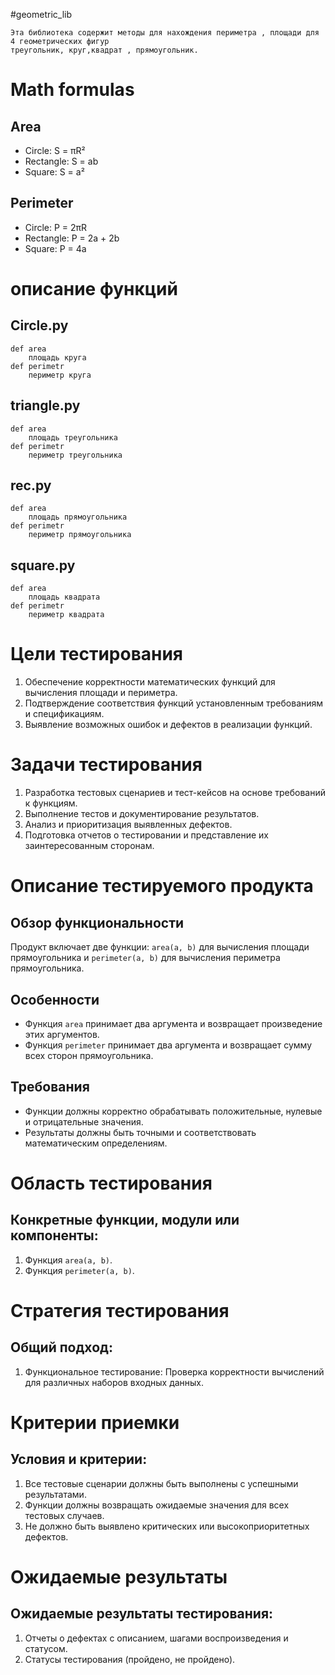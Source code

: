 #geometric_lib

```
Эта библиотека содержит методы для нахождения периметра , площади для 4 геометрических фигур
треугольник, круг,квадрат , прямоугольник.
```

# Math formulas
## Area
- Circle: S = πR²
- Rectangle: S = ab
- Square: S = a²

## Perimeter
- Circle: P = 2πR
- Rectangle: P = 2a + 2b
- Square: P = 4a


# описание функций
## Circle.py
	def area 
		площадь круга
	def perimetr
		периметр круга

## triangle.py
	def area 
		площадь треугольника
	def perimetr
		периметр треугольника
## rec.py
	def area 
		площадь прямоугольника
	def perimetr
		периметр прямоугольника
## square.py
	def area 
		площадь квадрата
	def perimetr
		периметр квадрата

# Цели тестирования
1. Обеспечение корректности математических функций для вычисления площади и периметра.
2. Подтверждение соответствия функций установленным требованиям и спецификациям.
3. Выявление возможных ошибок и дефектов в реализации функций.

# Задачи тестирования
1. Разработка тестовых сценариев и тест-кейсов на основе требований к функциям.
2. Выполнение тестов и документирование результатов.
3. Анализ и приоритизация выявленных дефектов.
4. Подготовка отчетов о тестировании и представление их заинтересованным сторонам.

# Описание тестируемого продукта
## Обзор функциональности
Продукт включает две функции: `area(a, b)` для вычисления площади прямоугольника и `perimeter(a, b)` для вычисления периметра прямоугольника.

## Особенности
- Функция `area` принимает два аргумента и возвращает произведение этих аргументов.
- Функция `perimeter` принимает два аргумента и возвращает сумму всех сторон прямоугольника.

## Требования
- Функции должны корректно обрабатывать положительные, нулевые и отрицательные значения.
- Результаты должны быть точными и соответствовать математическим определениям.

# Область тестирования
## Конкретные функции, модули или компоненты:
1. Функция `area(a, b)`.
2. Функция `perimeter(a, b)`.

# Стратегия тестирования
## Общий подход:
1. Функциональное тестирование: Проверка корректности вычислений для различных наборов входных данных.

# Критерии приемки
## Условия и критерии:
1. Все тестовые сценарии должны быть выполнены с успешными результатами.
2. Функции должны возвращать ожидаемые значения для всех тестовых случаев.
3. Не должно быть выявлено критических или высокоприоритетных дефектов.

# Ожидаемые результаты
## Ожидаемые результаты тестирования:
1. Отчеты о дефектах с описанием, шагами воспроизведения и статусом.
2. Статусы тестирования (пройдено, не пройдено).
